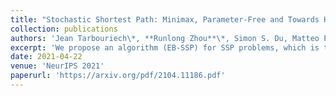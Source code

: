 ```yaml
---
title: "Stochastic Shortest Path: Minimax, Parameter-Free and Towards Horizon-Free Regret"
collection: publications
authors: 'Jean Tarbouriech\*, **Runlong Zhou**\*, Simon S. Du, Matteo Pirotta, Michal Valko, Alessandro Lazaric'
excerpt: 'We propose an algorithm (EB-SSP) for SSP problems, which is the first to achieve minimax optimal regret while being parameter-free.'
date: 2021-04-22
venue: 'NeurIPS 2021'
paperurl: 'https://arxiv.org/pdf/2104.11186.pdf'
---
```

